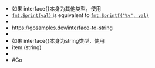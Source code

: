 - 如果 interface{}本身为其他类型，使用
- [ `fmt.Sprint(val)` ](https://pkg.go.dev/fmt#Sprint) is equivalent to [ `fmt.Sprintf("%v", val)` ](https://pkg.go.dev/fmt#Sprintf)
-
- https://gosamples.dev/interface-to-string
-
- 如果 interface{}本身为string类型，使用
- item.(string)
-
- #Go